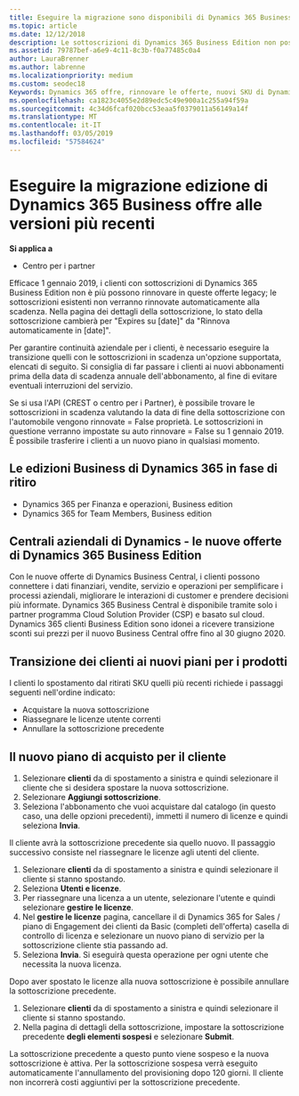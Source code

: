```yaml
---
title: Eseguire la migrazione sono disponibili di Dynamics 365 Business Edition alle versioni più recenti | Centro per i partner
ms.topic: article
ms.date: 12/12/2018
description: Le sottoscrizioni di Dynamics 365 Business Edition non possono essere rinnovate.
ms.assetid: 79787bef-a6e9-4c11-8c3b-f0a77485c0a4
author: LauraBrenner
ms.author: labrenne
ms.localizationpriority: medium
ms.custom: seodec18
Keywords: Dynamics 365 offre, rinnovare le offerte, nuovi SKU di Dynamics 365
ms.openlocfilehash: ca1823c4055e2d89edc5c49e900a1c255a94f59a
ms.sourcegitcommit: 4c34d6fcaf020bcc53eaa5f0379011a56149a14f
ms.translationtype: MT
ms.contentlocale: it-IT
ms.lasthandoff: 03/05/2019
ms.locfileid: "57584624"
---
```

# <a name="migrate-dynamics-365-business-edition-offers-to-newer-versions"></a>Eseguire la migrazione edizione di Dynamics 365 Business offre alle versioni più recenti 

**Si applica a**

- Centro per i partner

Efficace 1 gennaio 2019, i clienti con sottoscrizioni di Dynamics 365 Business Edition non è più possono rinnovare in queste offerte legacy; le sottoscrizioni esistenti non verranno rinnovate automaticamente alla scadenza. Nella pagina dei dettagli della sottoscrizione, lo stato della sottoscrizione cambierà per "Expires su [date]" da "Rinnova automaticamente in [date]".

Per garantire continuità aziendale per i clienti, è necessario eseguire la transizione quelli con le sottoscrizioni in scadenza un'opzione supportata, elencati di seguito. Si consiglia di far passare i clienti ai nuovi abbonamenti prima della data di scadenza annuale dell'abbonamento, al fine di evitare eventuali interruzioni del servizio.

Se si usa l'API (CREST o centro per i Partner), è possibile trovare le sottoscrizioni in scadenza valutando la data di fine della sottoscrizione con l'automobile vengono rinnovate = False proprietà. Le sottoscrizioni in questione verranno impostate su auto rinnovare = False su 1 gennaio 2019. È possibile trasferire i clienti a un nuovo piano in qualsiasi momento. 

## <a name="the-dynamics-365-business-editions-being-retired"></a>Le edizioni Business di Dynamics 365 in fase di ritiro

- Dynamics 365 per Finanza e operazioni, Business edition
- Dynamics 365 for Team Members, Business edition

## <a name="dynamics-business-central---the-dynamics-365-business-edition-new-offers"></a>Centrali aziendali di Dynamics - le nuove offerte di Dynamics 365 Business Edition

Con le nuove offerte di Dynamics Business Central, i clienti possono connettere i dati finanziari, vendite, servizio e operazioni per semplificare i processi aziendali, migliorare le interazioni di customer e prendere decisioni più informate. Dynamics 365 Business Central è disponibile tramite solo i partner programma Cloud Solution Provider (CSP) e basato sul cloud.
Dynamics 365 clienti Business Edition sono idonei a ricevere transizione sconti sui prezzi per il nuovo Business Central offre fino al 30 giugno 2020.

## <a name="transition-customers-to-new-product-plans"></a>Transizione dei clienti ai nuovi piani per i prodotti

 I clienti lo spostamento dal ritirati SKU quelli più recenti richiede i passaggi seguenti nell'ordine indicato:

- Acquistare la nuova sottoscrizione
- Riassegnare le licenze utente correnti
- Annullare la sottoscrizione precedente

## <a name="purchase-the-new-plan-for-your-customer"></a>Il nuovo piano di acquisto per il cliente

1. Selezionare **clienti** da di spostamento a sinistra e quindi selezionare il cliente che si desidera spostare la nuova sottoscrizione.
2. Selezionare **Aggiungi sottoscrizione**.
3. Seleziona l'abbonamento che vuoi acquistare dal catalogo (in questo caso, una delle opzioni precedenti), immetti il numero di licenze e quindi seleziona **Invia**. 

Il cliente avrà la sottoscrizione precedente sia quello nuovo. Il passaggio successivo consiste nel riassegnare le licenze agli utenti del cliente.

1. Selezionare **clienti** da di spostamento a sinistra e quindi selezionare il cliente si stanno spostando.
2. Seleziona **Utenti e licenze**.
3. Per riassegnare una licenza a un utente, selezionare l'utente e quindi selezionare **gestire le licenze**. 
4. Nel **gestire le licenze** pagina, cancellare il di Dynamics 365 for Sales / piano di Engagement dei clienti da Basic (completi dell'offerta) casella di controllo di licenza e selezionare un nuovo piano di servizio per la sottoscrizione cliente stia passando ad. 
5. Seleziona **Invia**. Si eseguirà questa operazione per ogni utente che necessita la nuova licenza. 

Dopo aver spostato le licenze alla nuova sottoscrizione è possibile annullare la sottoscrizione precedente. 

1. Selezionare **clienti** da di spostamento a sinistra e quindi selezionare il cliente si stanno spostando.
2. Nella pagina di dettagli della sottoscrizione, impostare la sottoscrizione precedente **degli elementi sospesi** e selezionare **Submit**.

La sottoscrizione precedente a questo punto viene sospeso e la nuova sottoscrizione è attiva. Per la sottoscrizione sospesa verrà eseguito automaticamente l'annullamento del provisioning dopo 120 giorni. Il cliente non incorrerà costi aggiuntivi per la sottoscrizione precedente.